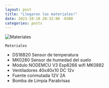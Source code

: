 ```yaml
---
layout: post
title: "Llegaron los materiales!"
date: 2023-10-10 20:32:00 -0300
categories: posts
---
```


![Materiales](/assets/Materiales.jpg)

`Materiales`

- DS18B20 Sensor de temperatura
- MK0280 Sensor de humedad del suelo
- Módulo NODEMCU V3  Esp8266 wifi MK0882
- Ventiladores 40x40x10 DC 12v
- Fuente conmutada 12V 2A
- Bomba de Limpia Parabrisas 
